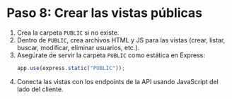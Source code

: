 # Paso 8: Crear las vistas públicas

1. Crea la carpeta `PUBLIC` si no existe.
2. Dentro de `PUBLIC`, crea archivos HTML y JS para las vistas (crear, listar, buscar, modificar, eliminar usuarios, etc.).
3. Asegúrate de servir la carpeta `PUBLIC` como estática en Express:
   ```js
   app.use(express.static("PUBLIC"));
   ```
4. Conecta las vistas con los endpoints de la API usando JavaScript del lado del cliente.
